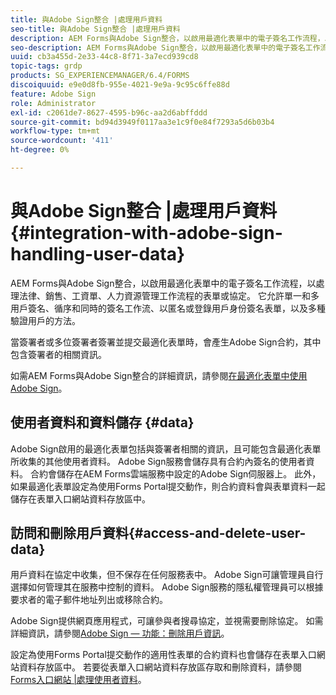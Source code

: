 ```yaml
---
title: 與Adobe Sign整合 |處理用戶資料
seo-title: 與Adobe Sign整合 |處理用戶資料
description: AEM Forms與Adobe Sign整合，以啟用最適化表單中的電子簽名工作流程，以處理法律、銷售、工資單、人力資源管理工作流程的表單或協定。 深入了解使用者資料、資料儲存，以及存取和刪除使用者資料。
seo-description: AEM Forms與Adobe Sign整合，以啟用最適化表單中的電子簽名工作流程，以處理法律、銷售、工資單、人力資源管理工作流程的表單或協定。 深入了解使用者資料、資料儲存，以及存取和刪除使用者資料。
uuid: cb3a455d-2e33-44c8-8f71-3a7ecd939cd8
topic-tags: grdp
products: SG_EXPERIENCEMANAGER/6.4/FORMS
discoiquuid: e9e0d8fb-955e-4021-9e9a-9c95c6ffe88d
feature: Adobe Sign
role: Administrator
exl-id: c2061de7-8627-4595-b96c-aa2d6abffddd
source-git-commit: bd94d3949f0117aa3e1c9f0e84f7293a5d6b03b4
workflow-type: tm+mt
source-wordcount: '411'
ht-degree: 0%

---
```


# 與Adobe Sign整合 |處理用戶資料{#integration-with-adobe-sign-handling-user-data}

AEM Forms與Adobe Sign整合，以啟用最適化表單中的電子簽名工作流程，以處理法律、銷售、工資單、人力資源管理工作流程的表單或協定。 它允許單一和多用戶簽名、循序和同時的簽名工作流、以匿名或登錄用戶身份簽名表單，以及多種驗證用戶的方法。

當簽署者或多位簽署者簽署並提交最適化表單時，會產生Adobe Sign合約，其中包含簽署者的相關資訊。

如需AEM Forms與Adobe Sign整合的詳細資訊，請參閱[在最適化表單中使用Adobe Sign](/help/forms/using/working-with-adobe-sign.md)。

## 使用者資料和資料儲存 {#data}

Adobe Sign啟用的最適化表單包括與簽署者相關的資訊，且可能包含最適化表單所收集的其他使用者資料。 Adobe Sign服務會儲存具有合約內簽名的使用者資料。 合約會儲存在AEM Forms雲端服務中設定的Adobe Sign伺服器上。 此外，如果最適化表單設定為使用Forms Portal提交動作，則合約資料會與表單資料一起儲存在表單入口網站資料存放區中。

## 訪問和刪除用戶資料{#access-and-delete-user-data}

用戶資料在協定中收集，但不保存在任何服務表中。 Adobe Sign可讓管理員自行選擇如何管理其在服務中控制的資料。 Adobe Sign服務的隱私權管理員可以根據要求者的電子郵件地址列出或移除合約。

Adobe Sign提供網頁應用程式，可讓參與者搜尋協定，並視需要刪除協定。 如需詳細資訊，請參閱[Adobe Sign — 功能：刪除用戶資訊](https://helpx.adobe.com/sign/help/adobesign_gdpr_user_deletion.html)。

設定為使用Forms Portal提交動作的適用性表單的合約資料也會儲存在表單入口網站資料存放區中。 若要從表單入口網站資料存放區存取和刪除資料，請參閱[Forms入口網站 |處理使用者資料](/help/forms/using/forms-portal-handling-user-data.md)。

